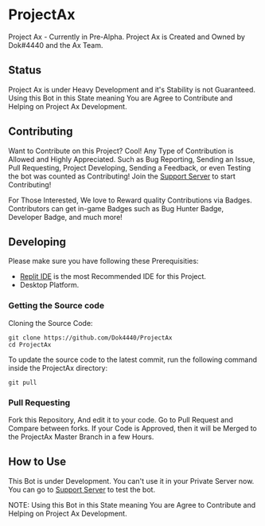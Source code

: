 # ProjectAx
Project Ax - Currently in Pre-Alpha.
Project Ax is Created and Owned by Dok#4440 and the Ax Team. 

## Status
Project Ax is under Heavy Development and it's Stability is not Guaranteed. Using this Bot in this State meaning You are Agree to Contribute and Helping on Project Ax Development.

## Contributing
Want to Contribute on this Project? Cool! Any Type of Contribution is Allowed and Highly Appreciated. Such as Bug Reporting, Sending an Issue, Pull Requesting, Project Developing, Sending a Feedback, or even Testing the bot was counted as Contributing! Join the [Support Server](https://discord.gg/zar63UcmV3) to start Contributing!

For Those Interested, We love to Reward quality Contributions via Badges. Contributors can get in-game Badges such as Bug Hunter Badge, Developer Badge, and much more!

## Developing
Please make sure you have following these Prerequisities:
- [Replit IDE](replit.com) is the most Recommended IDE for this Project.
- Desktop Platform. 
### Getting the Source code
Cloning the Source Code:
```shell
git clone https://github.com/Dok4440/ProjectAx
cd ProjectAx
```
To update the source code to the latest commit, run the following command inside the ProjectAx directory:
```shell
git pull
```
### Pull Requesting
Fork this Repository, And edit it to your code. Go to Pull Request and Compare between forks. If your Code is Approved, then it will be Merged to the ProjectAx Master Branch in a few Hours.

## How to Use
This Bot is under Development. You can't use it in your Private Server now. You can go to [Support Server](https://discord.gg/zar63UcmV3) to test the bot.

NOTE: Using this Bot in this State meaning You are Agree to Contribute and Helping on Project Ax Development.

